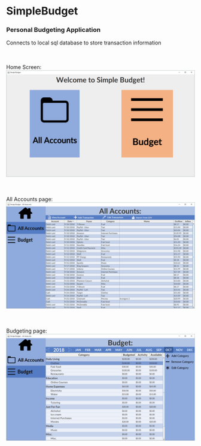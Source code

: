 # SimpleBudget
### Personal Budgeting Application
Connects to local sql database to store transaction information

<br></br>
Home Screen:
![Home](readme/home.png)

<br></br>
All Accounts page:
![All Accounts Page](readme/all-accounts.png)

<br></br>
Budgeting page:
![Budget](readme/budget.png)
